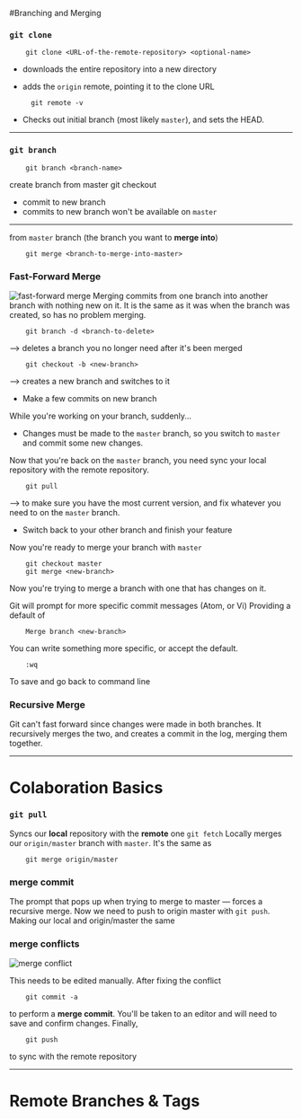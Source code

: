 #Branching and Merging

### `git clone`

		git clone <URL-of-the-remote-repository> <optional-name>

* downloads the entire repository into a new directory
* adds the `origin` remote, pointing it to the clone URL

		git remote -v

* Checks out initial branch (most likely `master`), and sets the HEAD.

___

### `git branch`

		git branch <branch-name>
create branch from master
		git checkout <branch-name>

* commit to new branch
* commits to new branch won't be available on `master`
___


from `master` branch (the branch you want to **merge into**)

		git merge <branch-to-merge-into-master>

### Fast-Forward Merge
![fast-forward merge]()
Merging commits from one branch into another branch with nothing new on it. It is the same as it was when the branch was created, so has no problem merging.  

		git branch -d <branch-to-delete>

--> deletes a branch you no longer need after it's been merged

		git checkout -b <new-branch>

--> creates a new branch and switches to it 

* Make a few commits on new branch

While you're working on your branch, suddenly...

* Changes must be made to the `master` branch, so you switch to `master` and commit some new changes. 

Now that you're back on the `master` branch, you need sync your local repository with the remote repository.

		git pull 

--> to make sure you have the most current version, and fix whatever you need to on the `master` branch.

* Switch back to your other branch and finish your feature

Now you're ready to merge your branch with `master` 

		git checkout master
		git merge <new-branch>

Now you're trying to merge a branch with one that has changes on it.

Git will prompt for more specific commit messages (Atom, or Vi)
Providing a default of 

		Merge branch <new-branch>

You can write something more specific, or accept the default.

		:wq

To save and go back to command line

### Recursive Merge
Git can't fast forward since changes were made in both branches. It recursively merges the two, and creates a commit in the log, merging them together.

___

# Colaboration Basics

### `git pull`
Syncs our **local** repository with the **remote** one `git fetch`
Locally merges our `origin/master` branch with `master`. It's the same as
		
		git merge origin/master


### merge commit
The prompt that pops up when trying to merge to master — forces a recursive merge.
Now we need to push to origin master with `git push`. Making our local and origin/master the same

	
### merge conflicts

![merge conflict]()

This needs to be edited manually. After fixing the conflict

		git commit -a

to perform a **merge commit**. You'll be taken to an editor and will need to save and confirm changes.
Finally, 

		git push

to sync with the remote repository

___

# Remote Branches & Tags






















































































